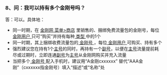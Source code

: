 ### 8、问：我可以持有多个金刚号吗？
答：可以。具体地：
- 同一时期，在 [金刚网 菜单>商店](https://www.atozitpro.net/zh/shop/) 里销售的、捆绑免费流量包的金刚号，每位[ 金刚用户 ]()只可“购买”并持有每种[ 类型 ]()中的1个
- 同一时期，其上捆绑收费流量包的[ 金刚号 ]()，每位[ 金刚用户 ]()可购买、持有多个
- 强烈建议您在持有1个[主号](https://a2zitpro.github.io/web/主号)的同时，再持有一个[副号](https://a2zitpro.github.io/web/副号)，以便在[主号](https://a2zitpro.github.io/web/主号)流量提前耗尽或过期时，立即连通[副号](https://a2zitpro.github.io/web/副号)为[主号](https://a2zitpro.github.io/web/主号)从金刚网购买并充入流量
- 当把多个[ 金刚号 ]()配入手机时，建议用“A金刚cxxxxxx” 替代“AAA金刚”（cxxxxxx指金刚号）填入“描述”或“名称”处
